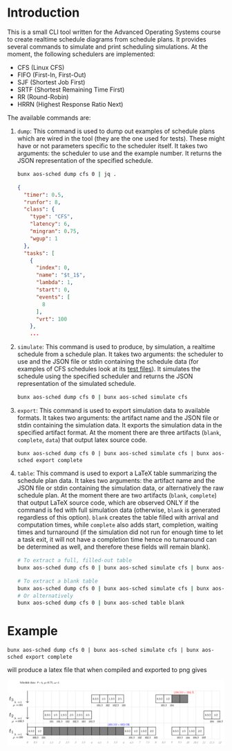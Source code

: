 
# Introduction

This is a small CLI tool written for the Advanced Operating Systems course to create realtime schedule diagrams from schedule plans. It provides several commands to simulate and print scheduling simulations. At the moment, the following schedulers are implemented:

- CFS (Linux CFS)
- FIFO (First-In, First-Out)
- SJF (Shortest Job First)
- SRTF (Shortest Remaining Time First)
- RR (Round-Robin)
- HRRN (Highest Response Ratio Next)

The available commands are:

1. `dump`: This command is used to dump out examples of schedule plans which are wired in the tool (they are the one used for tests). These might have or not parameters specific to the scheduler itself. It takes two arguments: the scheduler to use and the example number. It returns the JSON representation of the specified schedule.

   ```sh
   bunx aos-sched dump cfs 0 | jq .
   ```

   ```json
   {
     "timer": 0.5,
     "runfor": 8,
     "class": {
       "type": "CFS",
       "latency": 6,
       "mingran": 0.75,
       "wgup": 1
     },
     "tasks": [
       {
         "index": 0,
         "name": "$t_1$",
         "lambda": 1,
         "start": 0,
         "events": [
           8
         ],
         "vrt": 100
       },
       ...
   ```

2. `simulate`: This command is used to produce, by simulation, a realtime schedule from a schedule plan. It takes two arguments: the scheduler to use and the JSON file or stdin containing the schedule data (for examples of CFS schedules look at its [test files](./lib/cfs/fixtures.ts)). It simulates the schedule using the specified scheduler and returns the JSON representation of the simulated schedule.

   ```sh
   bunx aos-sched dump cfs 0 | bunx aos-sched simulate cfs
   ```

3. `export`: This command is used to export simulation data to available formats. It takes two arguments: the artifact name and the JSON file or stdin containing the simulation data. It exports the simulation data in the specified artifact format. At the moment there are three artifacts (`blank`, `complete`, `data`) that output latex source code.

   ```
   bunx aos-sched dump cfs 0 | bunx aos-sched simulate cfs | bunx aos-sched export complete
   ```

4. `table`: This command is used to export a LaTeX table summarizing the schedule plan data. It takes two arguments: the artifact name and the JSON file or stdin containing the simulation data, or alternatively the raw schedule plan. At the moment there are two artifacts (`blank`, `complete`) that output LaTeX source code, which are observed ONLY if the command is fed with full simulation data (otherwise, `blank` is generated regardless of this option). `blank` creates the table filled with arrival and computation times, while `complete` also adds start, completion, waiting times and turnaround (if the simulation did not run for enough time to let a task exit, it will not have a completion time hence no turnaround can be determined as well, and therefore these fields will remain blank).

   ```sh
   # To extract a full, filled-out table
   bunx aos-sched dump cfs 0 | bunx aos-sched simulate cfs | bunx aos-sched table complete
   ```
   ```sh
   # To extract a blank table
   bunx aos-sched dump cfs 0 | bunx aos-sched simulate cfs | bunx aos-sched table blank
   # Or alternatively
   bunx aos-sched dump cfs 0 | bunx aos-sched table blank
   ```

# Example

```
bunx aos-sched dump cfs 0 | bunx aos-sched simulate cfs | bunx aos-sched export complete
```

will produce a latex file that when compiled and exported to png gives

![](./example.png)



